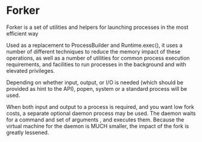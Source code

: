 # Forker

Forker is a set of utilities and helpers for launching processes in the most efficient way

Used as a replacement to ProcessBuilder and Runtime.exec(), it uses a number of different techniques to reduce the memory impact of these operations, as well as a number of utilities for common process execution requirements, and facilities  to run processes in the background and with elevated privileges.

Depending on whether input, output, or I/O is needed (which should be provided as hint to the API), popen, system or a standard process will be used.

When both input and output to a process is required, and you want low fork costs, a separate optional daemon process may be used. The daemon waits for a command and set of arguments , and executes them. Because the virtual machine for the daemon is MUCH smaller, the impact of the fork is greatly lessened.  

